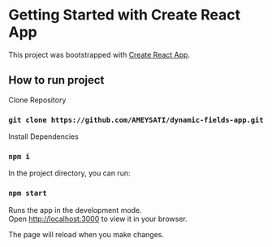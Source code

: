 # Getting Started with Create React App

This project was bootstrapped with [Create React App](https://github.com/facebook/create-react-app).

## How to run project

Clone Repository
### ``git clone https://github.com/AMEYSATI/dynamic-fields-app.git``

Install Dependencies
### ``npm i``

In the project directory, you can run:

### `npm start`

Runs the app in the development mode.\
Open [http://localhost:3000](http://localhost:3000) to view it in your browser.

The page will reload when you make changes.

